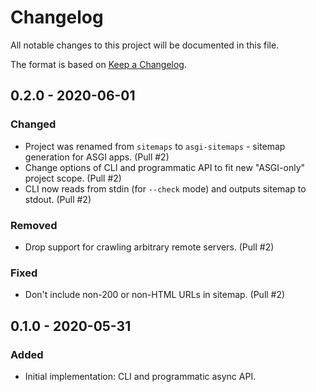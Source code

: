 # Changelog

All notable changes to this project will be documented in this file.

The format is based on [Keep a Changelog](https://keepachangelog.com/en/1.0.0/).

## 0.2.0 - 2020-06-01

### Changed

- Project was renamed from `sitemaps` to `asgi-sitemaps` - sitemap generation for ASGI apps. (Pull #2)
- Change options of CLI and programmatic API to fit new "ASGI-only" project scope. (Pull #2)
- CLI now reads from stdin (for `--check` mode) and outputs sitemap to stdout. (Pull #2)

### Removed

- Drop support for crawling arbitrary remote servers. (Pull #2)

### Fixed

- Don't include non-200 or non-HTML URLs in sitemap. (Pull #2)

## 0.1.0 - 2020-05-31

### Added

- Initial implementation: CLI and programmatic async API.
